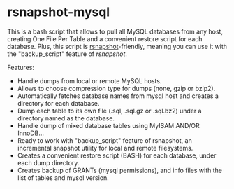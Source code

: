 # rsnapshot-mysql

This is a bash script that allows to pull all MySQL databases from any host, creating One File Per Table and a convenient restore script for each database. Plus, this script is [rsnapshot](https://github.com/rsnapshot/rsnapshot)-friendly, meaning you can use it with the "backup_script" feature of *rsnapshot*.

Features:
  - Handle dumps from local or remote MySQL hosts.
  - Allows to choose compression type for dumps (none, gzip or bzip2).
  - Automatically fetches database names from mysql host and creates a directory for each database.
  - Dump each table to its own file (.sql, .sql.gz or .sql.bz2) under a directory named as the database.
  - Handle dump of mixed database tables using MyISAM AND/OR InnoDB...
  - Ready to work with "backup_script" feature of rsnapshot, an incremental snapshot utility for local and remote filesystems.
  - Creates a convenient restore script (BASH) for each database, under each dump directory.
  - Creates backup of GRANTs (mysql permissions), and info files with the list of tables and mysql version.

